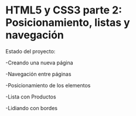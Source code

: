 <h1>HTML5 y CSS3 parte 2: Posicionamiento, listas y navegación</h1>

Estado del proyecto:

-Creando una nueva página

-Navegación entre páginas

-Posicionamiento de los elementos

-Lista con Productos

-Lidiando con bordes
